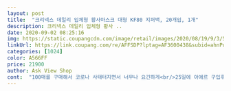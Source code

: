 ```yaml
---
layout: post 
title:  "크리넥스 데일리 입체형 황사마스크 대형 KF80 지퍼백, 20개입, 1개" 
description: 크리넥스 데일리 입체형 황사 ..
date: 2020-09-02 08:25:16 
img: https://static.coupangcdn.com/image/retail/images/2020/08/19/9/3/5d81a821-c503-4eb4-841c-1ee547072887.jpg 
linkUrl: https://link.coupang.com/re/AFFSDP?lptag=AF3600438&subid=ahnPublicAsk&pageKey=1976583601&itemId=3362369780&vendorItemId=71349106910&traceid=V0-113-3dc86d6ef9c33960 
categories: [1024] 
color: A566FF 
price: 21900 
author: Ask View Shop 
cont:  "100매를 구매해서 코로나 사태터지면서 너무나 요긴하게<br/>25일에 아에르 구입후 재구매 반품당하다가 오늘은<br/>▶️ 쿠팡서 구입하는 이유는 로켓와우배송이라 오전주문,<br/>▶️크리넥스 데일리 마스크 kf80은 공적마스크로 구입해봤었고 kf94는 코로나 사태전 1월에 100매 구입해서 23월까지 정말 요긴하게 잘 사용했어요.<br/> 새부리형은 그때 처음 써봤답니다.<br/>  ◀️<br/>▶️포장에 신경써주시기 바랍니다.<br/>◀️<br/>✔구매동기 ; 새부리형 크리넥스는 kf94로 1월에 코로나전에<br/>✔구입일 ; 28일 오전 7시<br/>✔배송상태 ; 쿠팡비닐포장안에 박스포장없이<br/>✔재구매의사 ;  당연히 재구매의사 있어요.<br/><br/>✔착용리뷰 ; 사진첨부 보시면 크리넥스 데일리는 타마스크보다<br/>개별포장이 아니고 20매가 한팩이라 구매후에도 잠시 고민했지만 여기저기 알아봐도 크리넥스 부리형은 가격이 안 떨어져요.<br/>.<br/><br/>거의 포기하고 아에르 80만 가끔 구매했었는데 요며칠 계속<br/>계속된 재도전 끝에 오후 2시넘어서 구입했습니다.<br/>!!!<br/>공적마스크로 쓸때도 얇아서 숨쉬고 들이마실때<br/>구겨지고 접혀진거보니  사실 보기 안좋더라구요.<br/><br/>구겨진 마스크 사진보시면 끈을 늘리고난 후<br/>구매자들의 상품리뷰를 보면서 소비자 개개인에게 맞는<br/>그나마 타쇼핑몰에서 구입해서 걱정은 없지만<br/>그냥 더 많은 구매자를 위한거라는데 하루빨리 마스크도<br/>그런데 어제 벌크형 20매짜리 요 마스크가 쿠팡에 딱 나타나서 바로 구매했어요ㅋㅋ<br/>근데 주말에는 계속 떠있더라고요 .<br/>.<br/>;; ㅋㅋㅋㅋ 나 혼자 뭐한건지<br/>금방 또 94써야 할 날이 올꺼 같은데 ㅠㅠ 너무 싫어요<br/>끈 길이가 비슷한게 보이시죠? 착용하기 더 편해요.<br/><br/>끈 길이가 짧습니다.<br/> 그래서 성인 남자분은 조금 답답하게<br/>끈 길이가 확연하게 차이납니다.<br/><br/>너무 우울하기도 하고 ㅋㅋㅋ 얼릉 없어져야 다들 살아날텐데 우울하네여<br/>뉴스에 보니까 하루에 300명씩 나오고 많은날은 400명까지 나오니<br/>느끼실 수 있고 귀가 아프기도 하다고하네요.<br/><br/>다  써봣는데 저는 크리넥스 제품이 제일 잘맞았어요<br/>다시 ... <br/> 코로나가 난리예요 ㅠㅠㅠㅠㅠ<br/>당일배송이라는 장점과 다양한 마스크, 그리고 저렴한가격,<br/>더군다나 저희 신랑은 대중교통을 이용하는 사람이라 더 걱정이구요<br/>더이상 마스크 안쓰는 세상이오겠지 하고<br/>덴탈을 입구를 꽉 막고 꼼꼼하게 차단하지 않으면 ... <br/> 50%도 제대로<br/>두께는 얇아서 가볍고 좋은데 아에르보다 더 얇아요.<br/><br/>둘다 맞벌이라 매일매일 사용중이라 .<br/>.<br/> 턱없이 부족하네요<br/>딱 좋아요 !! 제일 편해요 !! (누가보면 크리넥스 홍보대사인줄 ... <br/> ㅋㅋ내돈내산입니다.<br/>)<br/>떠있어서 구매했어요.<br/><br/>마스크 안쓰던 그때로 돌아가고 싶네요 ㅠㅠ<br/>마스크 잘 쓰고 손도 잘 씻고 위생 관리 잘해서 모두모두 건강하시길 바랍니다!!<br/>마스크를 선택할 수 있어서입니다.<br/> 네이버스토어팜과<br/>마스크만 구입했었고 kf80 데일리를 공적마스크로 구매해서<br/>마스크상태야 이상없겠지만 지퍼백도 비닐인데<br/>마스크에 도대체 언제까지 ㅋㅋ 돈을 써야 하나 ㅜㅜ<br/>마음속으로 다짐하고 이제 곧 가을도 오니까 80으로 일단 연명하고<br/>마침 쿠팡에 제가 좋아하는 마스크가 딱 떳길래 구입했어요<br/>망설여지는게 사실이에요ㅠ<br/>모두 코로나 조심해서 !! 건강한 대한민국을 만들어욧!!<br/>못 막는다고 해서 ... <br/> 그소리 듣고 덴탈은 이제 구입하지 말아야 겠다고<br/>배송일 ; 28일 저녁 8시 로켓와우배송<br/>배송포장재질도 비닐이라 눌려져서 그랬나봐요.<br/><br/>불안함이 엄습해오고 ... <br/> 너무 무서워요<br/>비교사진 찍느라 그 마스크부터 꺼냈네요.<br/><br/>비닐지퍼백에 20매들이가 한장뿐이지만 저렇게<br/>사무실에서 기분좋아서 ㅋㅋ 방방 거렸네요 ㅋㅋㅋ<br/>사용해보니 아에르만큼 편하고 얇아서 계속 구매시도하다가<br/>사용했어요.<br/> 그 후로는 구입하기 힘들어서 거의 아에르<br/>사진보시면  끈을 늘린 마스크와 늘리지않은 마스크의<br/>사진에서 보시다시피 접혀지고 구겨진 마스크가 포장상태를<br/>살아야 겠다 ㅠㅠ 생각들어서 구입했어요<br/>손으로 조금씩 세네번 잡아당기면 늘어납니다.<br/><br/>손이가서 저는 별로 였어요 ㅋㅋ (개인적인 부분입니당 )<br/>솔직히 덴탈을 더 구입해서 사용하려고 생각했었는데 ㅠ<br/>솔직히 이번에 마스크 대란 터지면서 이거저거 마스크 왠만한거<br/>솔직히 이번연도 지나고 내년초면 백신나와서<br/>신랑하고 둘이 쓰다보니 조만간  바닥날꺼 같아서 ㅠㅠ<br/>아르꺼는 끈길이는 길지만 세로길이가 짧아서 코쪽에 자꾸<br/>아에르마스크  80  중형사이즈와 겹쳐서 비교해보니<br/>약국은 1500원, 온라인은 쿠팡이 가장 저렴해서 구매할 수 있을때 사두는게 좋겠더라구요<br/>얼마전에 나온 뉴스에서 보니까<br/>여러 지역에서 막 나오니까 ㅠㅠ 걱정이 더 많아요ㅜㅜ<br/>여름에 사용하려고 구입했던 덴탈마스크가 이제 30장?? 남았는데<br/>오길 바랄뿐입니다.<br/><br/>오늘 구입전 이틀동안 구매족족 크리넥스 반품,아에르반품.<br/>.<br/><br/>요새 폭염일 때도 많고 너무 더운데 크리넥스 kf80이<br/>원단 자체도 좋고 크리넥스라 믿고 구매,사용하고있어요.<br/><br/>웰스 제품은 ... <br/> 대란전보다 크기가 너무 많이 바꼇어요 ... <br/><br/>일단 급하게라도 20장 구입해놨으니까  안심되요 ㅠㅠ<br/>일단 장바구니에 후다닥 넣어놓고 계속 구매하기 버튼 눌러서<br/>입쪽으로 마스크가 들락날락하더라구요.<br/> 그렇지만 마스크<br/>잘 말해주는것 같습니다.<br/><br/>재활용 버리러 갈때나 쓰고 바로 버리려구요ㅜ<br/>저같은 얼큰이에겐.<br/>,,, 너무 쪼여서 좀 .<br/>.<br/> ㅠㅠ 많이 불편했어요<br/>저는 사용전  끈을 몇번 잡아당기며 늘린 후 착용했더니<br/>전엔 한지역에서 꾸준히 나왔다면 .<br/>.<br/> 지금은 그런거 없이 중구난방으로<br/>제가 위에서 말한거 처럼 작은 얼굴이 아닌데 크리넥스 제품 쓰면<br/>조금 편하게 쓰시고 싶으신 분들은 끈을 좀 늘려보세요.<br/><br/>조만간 덴탈 다 사용하면 80 쓰고 다녀야 겠어요  ㅜㅜ<br/>좋아했는데 ;... <br/> 제 바램이 ... <br/> 완전히 날라갔네여<br/>주말에도 불구하고 배송해주신 쿠팡맨 감사합니다^^<br/>지금은 마스크 사는것도 맘대로 못사고.<br/>.<br/><br/>지난주에 쿠팡에서 처음으로 크리넥스 kf80 한 박스(40매) 구매성공해서 잘 쓰고 다니고 있습니다<br/>지퍼백열면 젤윗장 마스크가 접히고 구겨졌어요.<br/><br/>진행하다가 안되서 점심식사하고 와서 다시한번 도전 !!!<br/>착용하느라 자주 구매하고 늘 집에 박스채로 사놓고 했는데<br/>처음에는 구입하려고 하면 품절이 계속 떠서 너무 열받았는데 ㅠㅠ<br/>최근에 동네 약국에 갔더니 구하기 힘들었던 크리넥스 KF94마스크가 있어서 몇개 구매해 놨어요<br/>추가로 구매하고 싶었는데 그 이후로 자꾸 기회를 놓치고 품절만 뜨네요ㅜㅠ<br/>코로나가 빨리 없어져서 이제 마스크에 매달리지 않으면 좋겠는데.<br/>.<br/> 뉴스보면 확진자가 계속 늘고 있어서 한동안은 계속 마스크를 신경써야겠네요ㅠㅠ<br/>쿠팡에서 먼저 구매한 아에르 라이트핏보다도 훨씬 얇아서 요즘은 크리넥스를 더 잘 쓰고 있습니다ㅋㅋ<br/>쿠팡은 자동반품당하는 정확한 사유나 제한도 없고<br/>쿠팡을 주로 이용하고 있어요^^◀️<br/>크리넥스 지퍼백 20매들이 1개가 달랑 들어있습니다.<br/><br/>크리넥스는 94도 다른 94보다 훨씬 얇은데 80은 진짜 비말마스크 정도로 얇은것 같네요ㅎㅎ<br/>크리넥스도 3단 말고 입체형으로 된 요 아이가 !!!<br/>크리넥스를 딱!  보내주네요.<br/><br/>편하게 사고 마스크 안쓰고도 자유롭게 다닐 수 있는 날이<br/>평소 천식,알러지 비염이 있어서 한여름 빼고는 거의 마스크<br/>하긴 에티카 박스도 비닐포장되어서 박스가 훼손되긴<br/>하지만 워낙 자동취소 반품이 되기때문에 구매가능해도<br/>했지만 낱개포장이라 마스크상태는 멀쩡했어요.<br/><br/>화이트는 전에 공적마스크로 94사용해보고 이번에 80 처음인데<br/>확실히 94보다는 얇아요 ! 디자인은 똑같고요<br/>훨씬 여유있게 조이지않고 귀도 아프지않더라구요.<br/><br/>" 
---
```

